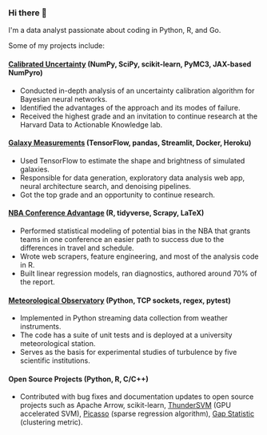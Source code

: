 ### Hi there 👋

I'm a data analyst passionate about coding in Python, R, and Go.

Some of my projects include:

#### [Calibrated Uncertainty](https://github.com/dvukolov/calibrated-uncertainty) (NumPy, SciPy, scikit-learn, PyMC3, JAX-based NumPyro)
- Conducted in-depth analysis of an uncertainty calibration algorithm for Bayesian neural networks.
- Identified the advantages of the approach and its modes of failure.
- Received the highest grade and an invitation to continue research at the Harvard Data to Actionable Knowledge lab.

#### [Galaxy Measurements](https://github.com/dvukolov/measure-galaxies) (TensorFlow, pandas, Streamlit, Docker, Heroku)
- Used TensorFlow to estimate the shape and brightness of simulated galaxies.
- Responsible for data generation, exploratory data analysis web app, neural architecture search, and denoising pipelines.
- Got the top grade and an opportunity to continue research.

#### [NBA Conference Advantage](https://github.com/dvukolov/nba-conference) (R, tidyverse, Scrapy, LaTeX)
- Performed statistical modeling of potential bias in the NBA that grants teams in one conference an easier path to success due to the differences in travel and schedule.
- Wrote web scrapers, feature engineering, and most of the analysis code in R.
- Built linear regression models, ran diagnostics, authored around 70% of the report.

#### [Meteorological Observatory](https://github.com/alexavr/tower_parse) (Python, TCP sockets, regex, pytest)
- Implemented in Python streaming data collection from weather instruments.
- The code has a suite of unit tests and is deployed at a university meteorological station.
- Serves as the basis for experimental studies of turbulence by five scientific institutions.

#### Open Source Projects (Python, R, C/C++)
- Contributed with bug fixes and documentation updates to open source projects such as Apache Arrow, scikit-learn, [ThunderSVM](https://github.com/Xtra-Computing/thundersvm) (GPU accelerated SVM), [Picasso](https://github.com/jasonge27/picasso) (sparse regression algorithm), [Gap Statistic](https://github.com/milesgranger/gap_statistic) (clustering metric).

<!--
**dvukolov/dvukolov** is a ✨ _special_ ✨ repository because its `README.md` (this file) appears on your GitHub profile.

Here are some ideas to get you started:

- 🔭 I’m currently working on ...
- 🌱 I’m currently learning ...
- 👯 I’m looking to collaborate on ...
- 🤔 I’m looking for help with ...
- 💬 Ask me about ...
- 📫 How to reach me: ...
- 😄 Pronouns: ...
- ⚡ Fun fact: ...
-->
